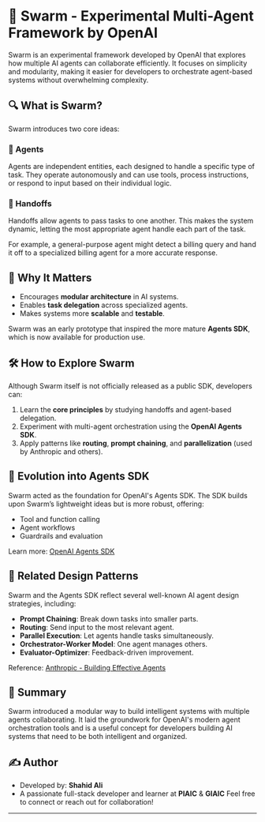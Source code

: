 # 🐝 Swarm - Experimental Multi-Agent Framework by OpenAI

Swarm is an experimental framework developed by OpenAI that explores how multiple AI agents can collaborate efficiently. It focuses on simplicity and modularity, making it easier for developers to orchestrate agent-based systems without overwhelming complexity.

## 🔍 What is Swarm?

Swarm introduces two core ideas:

### 🔹 Agents
Agents are independent entities, each designed to handle a specific type of task. They operate autonomously and can use tools, process instructions, or respond to input based on their individual logic.

### 🔹 Handoffs
Handoffs allow agents to pass tasks to one another. This makes the system dynamic, letting the most appropriate agent handle each part of the task.

For example, a general-purpose agent might detect a billing query and hand it off to a specialized billing agent for a more accurate response.

## 🧠 Why It Matters

- Encourages **modular architecture** in AI systems.
- Enables **task delegation** across specialized agents.
- Makes systems more **scalable** and **testable**.

Swarm was an early prototype that inspired the more mature **Agents SDK**, which is now available for production use.

## 🛠 How to Explore Swarm

Although Swarm itself is not officially released as a public SDK, developers can:

1. Learn the **core principles** by studying handoffs and agent-based delegation.
2. Experiment with multi-agent orchestration using the **OpenAI Agents SDK**.
3. Apply patterns like **routing**, **prompt chaining**, and **parallelization** (used by Anthropic and others).

## 🔄 Evolution into Agents SDK

Swarm acted as the foundation for OpenAI's Agents SDK. The SDK builds upon Swarm’s lightweight ideas but is more robust, offering:

- Tool and function calling
- Agent workflows
- Guardrails and evaluation

Learn more: [OpenAI Agents SDK](https://platform.openai.com/docs/agents)

## 🧩 Related Design Patterns

Swarm and the Agents SDK reflect several well-known AI agent design strategies, including:

- **Prompt Chaining**: Break down tasks into smaller parts.
- **Routing**: Send input to the most relevant agent.
- **Parallel Execution**: Let agents handle tasks simultaneously.
- **Orchestrator-Worker Model**: One agent manages others.
- **Evaluator-Optimizer**: Feedback-driven improvement.

Reference: [Anthropic - Building Effective Agents](https://www.anthropic.com/engineering/building-effective-agents)

## 📘 Summary

Swarm introduced a modular way to build intelligent systems with multiple agents collaborating. It laid the groundwork for OpenAI's modern agent orchestration tools and is a useful concept for developers building AI systems that need to be both intelligent and organized.


## ✍️ Author

- Developed by: **Shahid Ali**
- A passionate full-stack developer and learner at **PIAIC** & **GIAIC**
  Feel free to connect or reach out for collaboration!

--- 